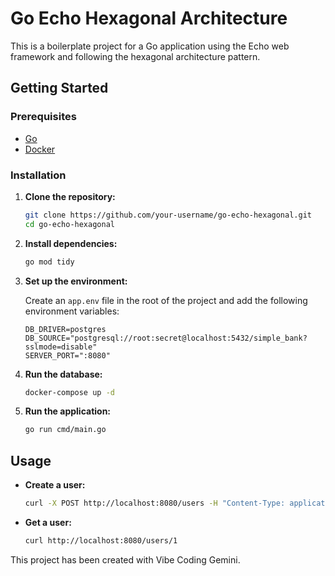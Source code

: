 # Go Echo Hexagonal Architecture

This is a boilerplate project for a Go application using the Echo web framework and following the hexagonal architecture pattern.

## Getting Started

### Prerequisites

- [Go](https://golang.org/)
- [Docker](https://www.docker.com/)

### Installation

1. **Clone the repository:**

   ```bash
   git clone https://github.com/your-username/go-echo-hexagonal.git
   cd go-echo-hexagonal
   ```

2. **Install dependencies:**

   ```bash
   go mod tidy
   ```

3. **Set up the environment:**

   Create an `app.env` file in the root of the project and add the following environment variables:

   ```
   DB_DRIVER=postgres
   DB_SOURCE="postgresql://root:secret@localhost:5432/simple_bank?sslmode=disable"
   SERVER_PORT=":8080"
   ```

4. **Run the database:**

   ```bash
   docker-compose up -d
   ```

5. **Run the application:**

   ```bash
   go run cmd/main.go
   ```

## Usage

- **Create a user:**

  ```bash
  curl -X POST http://localhost:8080/users -H "Content-Type: application/json" -d '{"email":"user@example.com","password":"password"}'
  ```

- **Get a user:**

  ```bash
  curl http://localhost:8080/users/1
  ```

This project has been created with Vibe Coding Gemini.